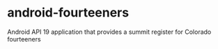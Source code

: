 # android-fourteeners
Android API 19 application that provides a summit register for Colorado fourteeners
